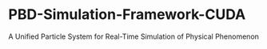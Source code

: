 # PBD-Simulation-Framework-CUDA
A Unified Particle System for Real-Time Simulation of Physical Phenomenon

